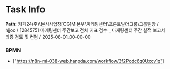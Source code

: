# Task Info

**Path:** 카페24(주)\본사사업장\[CG]MI본부\마케팅센터\프론트빌더그룹\그룹팀장 / hjjoo / [284575] 마케팅센터 주간보고 전체 지표 검수 _ 마케팅센터 주간 실적 보고서 최종 검토 및 컨펌 / 2025-08-01_00-00-00

### BPMN
- ["https://n8n-mi-038-web.hanpda.com/workflow/3f2Podc6q0Uxcv1q"]


